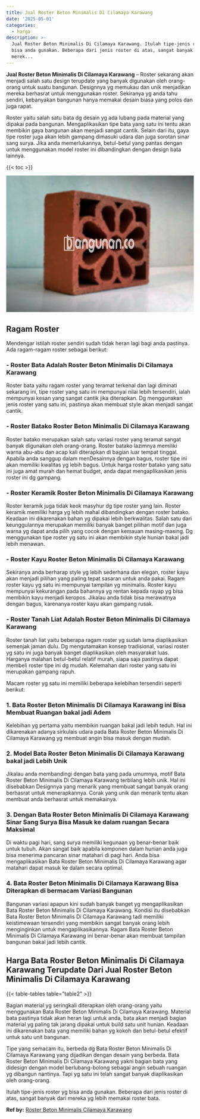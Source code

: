 ```yaml
---
title: Jual Roster Beton Minimalis Di Cilamaya Karawang
date: '2025-05-01'
categories:
  - harga
description: >-
  Jual Roster Beton Minimalis Di Cilamaya Karawang. Itulah tipe-jenis roster yg
  bisa anda gunakan. Beberapa dari jenis roster di atas, sangat banyak dari
  merek...
---
```


**Jual Roster Beton Minimalis Di Cilamaya Karawang** – Roster sekarang akan menjadi salah satu design terupdate yang banyak digunakan oleh orang-orang untuk suatu bangunan. Designnya yg memukau dan unik menjadikan mereka berhasrat untuk menggunakan roster. Sekiranya yg anda tahu sendiri, kebanyakan bangunan hanya memakai desain biasa yang polos dan juga rapat.

Roster yaitu salah satu bata dg desain yg ada lubang pada material yang dipakai pada bangunan. Mengaplikasikan tipe bata yang satu ini tentu akan membikin gaya bangunan akan menjadi sangat cantik. Selain dari itu, gaya tipe roster juga akan lebih gampang dimasuki udara dan juga sorotan sinar sang surya. Jika anda memerlukannya, betul-betul yang pantas dengan untuk menggunakan model roster ini dibandingkan dengan design bata lainnya.

{{< toc >}}

![Jual Roster Beton Minimalis Di Cilamaya Karawang](/images/bata-roster-minimalis-27.png)

## Ragam Roster

Mendengar istilah roster sendiri sudah tidak heran lagi bagi anda pastinya. Ada ragam-ragam roster sebagai berikut:

### \- Roster Bata Adalah Roster Beton Minimalis Di Cilamaya Karawang

Roster bata yaitu ragam roster yang teramat terkenal dan lagi diminati sekarang ini, tipe roster yang satu ini mempunyai nilai lebih tersendiri, ialah mempunyai kesan yang sangat cantik jika diterapkan. Dg menggunakan jenis roster yang satu ini, pastinya akan membuat style akan menjadi sangat cantik.

### \- Roster Batako Roster Beton Minimalis Di Cilamaya Karawang

Roster batako merupakan salah satu variasi roster yang teramat sangat banyak digunakan oleh orang-orang. Roster batako lazimnya memiliki warna abu-abu dan acap kali diterapkan di bagian luar tempat tinggal. Apabila anda sanggup dalam menDesainnya dengan bagus, roster tipe ini akan memiliki kwalitas yg lebih bagus. Untuk harga roster batako yang satu ini juga amat murah dan hemat budget, anda dapat mengaplikasikan jenis roster ini dg gampang.

### \- Roster Keramik Roster Beton Minimalis Di Cilamaya Karawang

Roster keramik juga tidak keok masyhur dg tipe roster yang lain. Roster keramik memiliki harga yg lebih mahal dibandingkan dengan roster batako. Keadaan ini dikarenakan bahan yg dipakai lebih berkwalitas. Salah satu dari keunggulannya merupakan memiliki banyak banget pilihan motif dan juga warna yg dapat anda pilih yang cocok dengan kemauan masing-masing. Dg menggunakan tipe roster yg satu ini akan membikin style hunian bakal jadi lebih menawan.

### \- Roster Kayu Roster Beton Minimalis Di Cilamaya Karawang

Sekiranya anda berharap style yg lebih sederhana dan elegan, roster kayu akan menjadi pilihan yang paling tepat sasaran untuk anda pakai. Ragam roster kayu yg satu ini mempunyai tampilan yg minimalis. Roster kayu mempunyai kekurangan pada bahannya yg rentan kepada rayap yg bisa membikin kayu menjadi keropos. Jikalau anda tidak bisa merawatnya dengan bagus, karenanya roster kayu akan gampang rusak.

### \- Roster Tanah Liat Adalah Roster Beton Minimalis Di Cilamaya Karawang

Roster tanah liat yaitu beberapa ragam roster yg sudah lama diaplikasikan semenjak jaman dulu. Dg mengutamakan konsep tradisional, variasi roster yg satu ini juga banyak banget diaplikasikan oleh masyarakat luas. Harganya malahan betul-betul relatif murah, siapa saja pastinya dapat membeli roster tipe ini dg mudah. Kelemahan dari roster yang satu ini merupakan gampang rapuh.

Macam roster yg satu ini memiliki beberapa kelebihan tersendiri seperti berikut:

### 1\. Bata Roster Beton Minimalis Di Cilamaya Karawang ini Bisa Membuat Ruangan bakal jadi Adem

Kelebihan yg pertama yaitu membikin ruangan bakal jadi lebih teduh. Hal ini dikarenakan adanya sirkulais udara pada Bata Roster Beton Minimalis Di Cilamaya Karawang yg membuat angin bisa masuk dengan mudah.

### 2\. Model Bata Roster Beton Minimalis Di Cilamaya Karawang bakal jadi Lebih Unik

Jikalau anda membandingi dengan bata yang pada umumnya, motif Bata Roster Beton Minimalis Di Cilamaya Karawang terbilang lebih unik. Hal ini disebabkan Designnya yang menarik yang membuat sangat banyak orang berhasrat untuk menerapkannya. Corak yang unik dan menarik tentu akan membuat anda berhasrat untuk memakainya.

### 3\. Dengan Bata Roster Beton Minimalis Di Cilamaya Karawang Sinar Sang Surya Bisa Masuk ke dalam ruangan Secara Maksimal

Di waktu pagi hari, sang surya memiliki kegunaan yg benar-benar baik untuk tubuh. Akan sangat baik apabila komponen dalam hunian anda juga bisa menerima pancaran sinar matahari di pagi hari. Anda bisa mengaplikasikan Bata Roster Beton Minimalis Di Cilamaya Karawang agar matahari dapat masuk ke dalam secara optimal.

### 4\. Bata Roster Beton Minimalis Di Cilamaya Karawang Bisa Diterapkan di bermacam Variasi Bangunan

Bangunan variasi apapun kini sudah banyak banget yg mengaplikasikan Bata Roster Beton Minimalis Di Cilamaya Karawang. Kondisi itu disebabkan Bata Roster Beton Minimalis Di Cilamaya Karawang tadi memiliki keistimewaan tersendiri yang membikin sangat banyak orang lebih menginginkan untuk mengaplikasikannya. Ragam Bata Roster Beton Minimalis Di Cilamaya Karawang ini benar-benar akan membuat tampilan bangunan bakal jadi lebih cantik.

## Harga Bata Roster Beton Minimalis Di Cilamaya Karawang Terupdate Dari Jual Roster Beton Minimalis Di Cilamaya Karawang

{{< table-tables table="table2" >}}

Bagian material yg seringkali diterapkan oleh orang-orang yaitu menggunakan Bata Roster Beton Minimalis Di Cilamaya Karawang. Material bata pastinya tidak akan heran lagi untuk anda, bata akan menjadi bagian material yg paling tak jarang dipakai untuk build satu unit hunian. Keadaan ini dikarenakan bata yang memiliki bahan yg kokoh dan betul-betul efektif untuk satu unit bangunan.

Tipe yang semacam itu, berbeda dg Bata Roster Beton Minimalis Di Cilamaya Karawang yang dijadikan dengan desain yang berbeda. Bata Roster Beton Minimalis Di Cilamaya Karawang yakni bagian bata yang didesign dengan model berlubang-bolong sebagai angin sebuah ruangan yg dibangun nantinya. Tapi yg satu ini telah sangat banyak diaplikasikan oleh orang-orang.

Itulah tipe-jenis roster yg bisa anda gunakan. Beberapa dari jenis roster di atas, sangat banyak dari mereka yg lebih memakai roster bata.

**Ref by:** [Roster Beton Minimalis Cilamaya Karawang](https://id.wikipedia.org/wiki/Roster)
